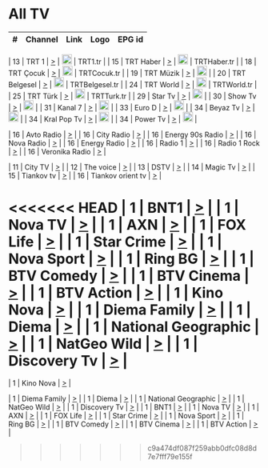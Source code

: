 <h1>All TV</h1>

| #   | Channel        | Link  | Logo | EPG id |
|:---:|:--------------:|:-----:|:----:|:------:|

| 13  | TRT 1            | [>](https://tv-trt1.medya.trt.com.tr/master.m3u8) | <img height="20" src="https://i.imgur.com/j786OLG.png"/> | TRT1.tr |
| 15  | TRT Haber        | [>](https://tv-trthaber.medya.trt.com.tr/master.m3u8) | <img height="20" src="https://i.imgur.com/OVfo8Ab.png"/> | TRTHaber.tr |
| 18  | TRT Çocuk        | [>](https://tv-trtcocuk.medya.trt.com.tr/master.m3u8) | <img height="20" src="https://i.imgur.com/QLFmD6d.png"/> | TRTCocuk.tr |
| 19  | TRT Müzik        | [>](https://tv-trtmuzik.medya.trt.com.tr/master.m3u8) | <img height="20" src="https://i.imgur.com/fIVFCEd.png"/> |
| 20  | TRT Belgesel     | [>](https://tv-trtbelgesel.medya.trt.com.tr/master.m3u8) | <img height="20" src="https://i.imgur.com/MGO87pe.png"/> | TRTBelgesel.tr |
| 24  | TRT World        | [>](https://tv-trtworld.medya.trt.com.tr/master.m3u8) | <img height="20" src="https://i.imgur.com/JEA2xpv.png"/> | TRTWorld.tr |
| 25  | TRT Türk         | [>](https://tv-trtturk.medya.trt.com.tr/master.m3u8) | <img height="20" src="https://i.imgur.com/OSTOQNw.png"/> | TRTTurk.tr |
| 29  | Star Tv   | [>](https://dogus-live.daioncdn.net/startv/startv_360p.m3u8) | <img height="20" src="https://i.imgur.com/IebUZx1.png"/> |
| 30  | Show Tv     | [>](https://ciner-live.daioncdn.net/showtv/showtv.m3u8) | <img height="20" src="https://i.imgur.com/IebUZx1.png"/> |
| 31  | Kanal 7     | [>](https://kanal7-live.daioncdn.net/kanal7/kanal7.m3u8) | <img height="20" src="https://i.imgur.com/IebUZx1.png"/> |
| 33  | Euro D    | [>](https://www.youtube.com/user/KanalD/live) | <img height="20" src="https://i.imgur.com/IebUZx1.png"/> |
| 34  | Beyaz Tv     | [>](https://beyaztv-live.daioncdn.net/beyaztv/beyaztv.m3u8) | <img height="20" src="https://i.imgur.com/IebUZx1.png"/> |
| 34  | Kral Pop Tv     | [>](https://www.youtube.com/watch?v=GuFTuKoXepw) | <img height="20" src="https://i.imgur.com/IebUZx1.png"/> |
| 34  | Power Tv     | [>](https://livetv.powerapp.com.tr/powerTV/powerhd.smil/chunklist.m3u8) | <img height="20" src="https://i.imgur.com/IebUZx1.png"/> |

| 16  | Avto Radio | [>](http://stream.metacast.eu/avtoradio.mp3.m3u) |
| 16  | City Radio | [>](http://stream.metacast.eu/city.aac.m3u) |
| 16  | Energy 90s Radio | [>](http://stream.metacast.eu/energy-90s.m3u) |
| 16  | Nova Radio | [>](http://stream.metacast.eu/nova.aac.m3u) |
| 16  | Energy Radio | [>](http://stream.metacast.eu/nrj.aac.m3u) |
| 16  | Radio 1 | [>](http://stream.metacast.eu/radio1.aac.m3u) |
| 16  | Radio 1 Rock | [>](http://stream.metacast.eu/radio1rock.aac.m3u) |
| 16  | Veronika Radio | [>](http://stream.metacast.eu/veronika.aac.m3u) |

| 11  | City TV | [>](https://tv.city.bg/play/tshls/citytv/index.m3u8) |
| 12  | The voice | [>](https://bss1.neterra.tv/thevoice/thevoice.m3u8) |
| 13  | DSTV | [>](http://46.249.95.140:8081/hls/data.m3u8) |
| 14  | Magic Tv | [>](https://bss1.neterra.tv/magictv/magictv.m3u8) |
| 15  | Tiankov tv | [>](https://streamer103.neterra.tv/tiankov-folk/live.m3u8) |
| 16  | Tiankov orient tv | [>](https://streamer103.neterra.tv/tiankov-orient/live.m3u8) |

<<<<<<< HEAD
| 1 | BNT1 | [>](https://ymkaya.xyz:30873/tv/bnt1/playlist.m3u8?wmsAuthSign=c2VydmVyX3RpbWU9My8xOS8yMDI1IDE6NDI6MzEgUE0maGFzaF92YWx1ZT1SMldMS0w1SGUvT3B5YXR1YVFiUktnPT0mdmFsaWRtaW51dGVzPTYw) |
| 1 | Nova TV | [>](https://ymkaya.xyz:30873/tv/novatv/playlist.m3u8?wmsAuthSign=c2VydmVyX3RpbWU9My8xOS8yMDI1IDE6NDI6NDEgUE0maGFzaF92YWx1ZT1vOFdPckgrRHByVlZvS0wrS1ZGTDF3PT0mdmFsaWRtaW51dGVzPTYw) |
| 1 | AXN | [>](https://ymkaya.xyz:30873/tv/axn/playlist.m3u8?wmsAuthSign=c2VydmVyX3RpbWU9My8xOS8yMDI1IDE6NDI6NTEgUE0maGFzaF92YWx1ZT16OXJUUGxKNEpjdFdFUnZhK0M2aFJBPT0mdmFsaWRtaW51dGVzPTYw) |
| 1 | FOX Life | [>](https://ymkaya.xyz:30873/tv/foxlife/playlist.m3u8?wmsAuthSign=c2VydmVyX3RpbWU9My8xOS8yMDI1IDE6NDM6MDEgUE0maGFzaF92YWx1ZT1NOU9KY2M5c0hIaFlnKzlGclZFSHpBPT0mdmFsaWRtaW51dGVzPTYw) |
| 1 | Star Crime | [>](https://ymkaya.xyz:30873/tv/foxcrime/playlist.m3u8?wmsAuthSign=c2VydmVyX3RpbWU9My8xOS8yMDI1IDE6NDM6MTEgUE0maGFzaF92YWx1ZT14dDNObUVwcVBHT3B5K0xEaDMvWFd3PT0mdmFsaWRtaW51dGVzPTYw) |
| 1 | Nova Sport | [>](https://ymkaya.xyz:30873/tv/novasport/playlist.m3u8?wmsAuthSign=c2VydmVyX3RpbWU9My8xOS8yMDI1IDE6NDM6MjEgUE0maGFzaF92YWx1ZT1nemR4cExYYkNiSjNZa29lZXc3YmN3PT0mdmFsaWRtaW51dGVzPTYw) |
| 1 | Ring BG | [>](https://ymkaya.xyz:30873/tv/ringbg/playlist.m3u8?wmsAuthSign=c2VydmVyX3RpbWU9My8xOS8yMDI1IDE6NDM6MzQgUE0maGFzaF92YWx1ZT1jcDhqRCswS0wzRFdjYko2UFpqZ1FBPT0mdmFsaWRtaW51dGVzPTYw) |
| 1 | BTV Comedy | [>](https://ymkaya.xyz:30873/tv/btvcomedy/playlist.m3u8?wmsAuthSign=c2VydmVyX3RpbWU9My8xOS8yMDI1IDE6NDM6NDMgUE0maGFzaF92YWx1ZT0wK3pwMWpmQVIrS09CY2NBMERYTk5nPT0mdmFsaWRtaW51dGVzPTYw) |
| 1 | BTV Cinema | [>](https://ymkaya.xyz:30873/tv/btvcinema/playlist.m3u8?wmsAuthSign=c2VydmVyX3RpbWU9My8xOS8yMDI1IDE6NDM6NTMgUE0maGFzaF92YWx1ZT0zQ1Y5Q3d5Z1NBdXBtVkFYSlkwU0tnPT0mdmFsaWRtaW51dGVzPTYw) |
| 1 | BTV Action | [>](https://ymkaya.xyz:30873/tv/btvaction/playlist.m3u8?wmsAuthSign=c2VydmVyX3RpbWU9My8xOS8yMDI1IDE6NDQ6MDIgUE0maGFzaF92YWx1ZT0zZG1iaTdwRkNkYko0VURidDdpU1NRPT0mdmFsaWRtaW51dGVzPTYw) |
| 1 | Kino Nova | [>](https://ymkaya.xyz:30873/tv/kinonova/playlist.m3u8?wmsAuthSign=c2VydmVyX3RpbWU9My8xOS8yMDI1IDE6NDQ6MTIgUE0maGFzaF92YWx1ZT1tQWNYN2Z2SjNXTUc3VzlqSkVHcXNBPT0mdmFsaWRtaW51dGVzPTYw) |
| 1 | Diema Family | [>](https://ymkaya.xyz:30873/tv/diemafamily/playlist.m3u8?wmsAuthSign=c2VydmVyX3RpbWU9My8xOS8yMDI1IDE6NDQ6MjIgUE0maGFzaF92YWx1ZT1qd01HOFFnVU8vV0ZGSFZ2aHFzZGxRPT0mdmFsaWRtaW51dGVzPTYw) |
| 1 | Diema | [>](https://ymkaya.xyz:30873/tv/diema/playlist.m3u8?wmsAuthSign=c2VydmVyX3RpbWU9My8xOS8yMDI1IDE6NDU6MTYgUE0maGFzaF92YWx1ZT1FNHJxcEVpd1JhSS9TeHV3RHl4L2d3PT0mdmFsaWRtaW51dGVzPTYw) |
| 1 | National Geographic | [>](https://ymkaya.xyz:30873/tv/natgeo/playlist.m3u8?wmsAuthSign=c2VydmVyX3RpbWU9My8xOS8yMDI1IDE6NDU6MjYgUE0maGFzaF92YWx1ZT1RbEFWaU5JYVJBK0ZGK0lPS0lMUWtnPT0mdmFsaWRtaW51dGVzPTYw) |
| 1 | NatGeo Wild | [>](https://ymkaya.xyz:30873/tv/natgeowild/playlist.m3u8?wmsAuthSign=c2VydmVyX3RpbWU9My8xOS8yMDI1IDE6NDU6MzYgUE0maGFzaF92YWx1ZT0wdGdGb0NsS3ZFZ2h1VzNBeGR4bEh3PT0mdmFsaWRtaW51dGVzPTYw) |
| 1 | Discovery Tv | [>](https://ymkaya.xyz:30873/tv/discovery/playlist.m3u8?wmsAuthSign=c2VydmVyX3RpbWU9My8xOS8yMDI1IDE6NDU6NDUgUE0maGFzaF92YWx1ZT1XM0dDcVZCRXpsSnM4TjBlSG9TUGlRPT0mdmFsaWRtaW51dGVzPTYw) |
=======


| 1 | Kino Nova | [>](https://ymkaya.xyz:11336/tv/kinonova/playlist.m3u8?wmsAuthSign=c2VydmVyX3RpbWU9MS8yLzIwMjUgNDo0MDoyMCBBTSZoYXNoX3ZhbHVlPWlFS1FrWEtMMVRFM3l5YklUWUJQUHc9PSZ2YWxpZG1pbnV0ZXM9NjA=) |

| 1 | Diema Family | [>](https://ymkaya.xyz:11336/tv/diemafamily/playlist.m3u8?wmsAuthSign=c2VydmVyX3RpbWU9MS8yLzIwMjUgNDo0MDozMCBBTSZoYXNoX3ZhbHVlPUVUaTVKTldvZTF5WVVCM0YwL21kaXc9PSZ2YWxpZG1pbnV0ZXM9NjA=) |
| 1 | Diema | [>](https://ymkaya.xyz:11336/tv/diema/playlist.m3u8?wmsAuthSign=c2VydmVyX3RpbWU9MS8yLzIwMjUgNDo0MDo0MCBBTSZoYXNoX3ZhbHVlPVlYMWVJT2NuUjNpUTBsaytEUFFOS2c9PSZ2YWxpZG1pbnV0ZXM9NjA=) |
| 1 | National Geographic | [>](https://ymkaya.xyz:11336/tv/natgeo/playlist.m3u8?wmsAuthSign=c2VydmVyX3RpbWU9MS8yLzIwMjUgNDo0MTo0MSBBTSZoYXNoX3ZhbHVlPTJQTlVmcG5nYWx0M013eUhGRGxnd0E9PSZ2YWxpZG1pbnV0ZXM9NjA=) |
| 1 | NatGeo Wild | [>](https://ymkaya.xyz:11336/tv/natgeowild/playlist.m3u8?wmsAuthSign=c2VydmVyX3RpbWU9MS8yLzIwMjUgNDo0MTo1MSBBTSZoYXNoX3ZhbHVlPVl1OXZaTTliN0hGWEN3eDBYd1duNkE9PSZ2YWxpZG1pbnV0ZXM9NjA=) |
| 1 | Discovery Tv | [>](https://ymkaya.xyz:11336/tv/discovery/playlist.m3u8?wmsAuthSign=c2VydmVyX3RpbWU9MS8yLzIwMjUgNDo0MjowMSBBTSZoYXNoX3ZhbHVlPWtBQmdLNlY2RmQwWElzMVYzSDJyVkE9PSZ2YWxpZG1pbnV0ZXM9NjA=) |
| 1 | BNT1 | [>](https://ymkaya.xyz:11336/tv/bnt1/playlist.m3u8?wmsAuthSign=c2VydmVyX3RpbWU9MS8yLzIwMjUgNDozODozOCBBTSZoYXNoX3ZhbHVlPVVrMVlRQXpJWlhYeUh6ZFVpSC9NMUE9PSZ2YWxpZG1pbnV0ZXM9NjA=) |
| 1 | Nova TV | [>](https://ymkaya.xyz:11336/tv/novatv/playlist.m3u8?wmsAuthSign=c2VydmVyX3RpbWU9MS8yLzIwMjUgNDozODo0OCBBTSZoYXNoX3ZhbHVlPUVxQjh1a0ZzYkVGZU8zZDFGTzdreVE9PSZ2YWxpZG1pbnV0ZXM9NjA=) |
| 1 | AXN | [>](https://ymkaya.xyz:11336/tv/axn/playlist.m3u8?wmsAuthSign=c2VydmVyX3RpbWU9MS8yLzIwMjUgNDozODo1OCBBTSZoYXNoX3ZhbHVlPUpkWStGY1hkNXhaOVpPZ0thQ0FZL3c9PSZ2YWxpZG1pbnV0ZXM9NjA=) |
| 1 | FOX Life | [>](https://ymkaya.xyz:11336/tv/foxlife/playlist.m3u8?wmsAuthSign=c2VydmVyX3RpbWU9MS8yLzIwMjUgNDozOToxMCBBTSZoYXNoX3ZhbHVlPWt1ZDc1T3AzYlZDTjJnSy9TU0xJZlE9PSZ2YWxpZG1pbnV0ZXM9NjA=) |
| 1 | Star Crime | [>](https://ymkaya.xyz:11336/tv/foxcrime/playlist.m3u8?wmsAuthSign=c2VydmVyX3RpbWU9MS8yLzIwMjUgNDozOToyMCBBTSZoYXNoX3ZhbHVlPXIwVU45Nm9FR1l2enNkTG9TanBxbmc9PSZ2YWxpZG1pbnV0ZXM9NjA=) |
| 1 | Nova Sport | [>](https://ymkaya.xyz:11336/tv/novasport/playlist.m3u8?wmsAuthSign=c2VydmVyX3RpbWU9MS8yLzIwMjUgNDozOTozMCBBTSZoYXNoX3ZhbHVlPXlSZ0UxazVaM0xhSmc0NmR4T0c1T2c9PSZ2YWxpZG1pbnV0ZXM9NjA=) |
| 1 | Ring BG | [>](https://ymkaya.xyz:11336/tv/ringbg/playlist.m3u8?wmsAuthSign=c2VydmVyX3RpbWU9MS8yLzIwMjUgNDozOTo0MCBBTSZoYXNoX3ZhbHVlPTR4aUlFNHVUYWN4enY1WkVuOFZma2c9PSZ2YWxpZG1pbnV0ZXM9NjA=) |
| 1 | BTV Comedy | [>](https://ymkaya.xyz:11336/tv/btvcomedy/playlist.m3u8?wmsAuthSign=c2VydmVyX3RpbWU9MS8yLzIwMjUgNDozOTo1MCBBTSZoYXNoX3ZhbHVlPUtrMTJ2RHNTTUU1RFp1ZkVOdXFSK3c9PSZ2YWxpZG1pbnV0ZXM9NjA=) |
| 1 | BTV Cinema | [>](https://ymkaya.xyz:11336/tv/btvcinema/playlist.m3u8?wmsAuthSign=c2VydmVyX3RpbWU9MS8yLzIwMjUgNDozOTo1OSBBTSZoYXNoX3ZhbHVlPTZWcU9FZW56cG1NM1lrYy8xNE5NeHc9PSZ2YWxpZG1pbnV0ZXM9NjA=) |
| 1 | BTV Action | [>](https://ymkaya.xyz:11336/tv/btvaction/playlist.m3u8?wmsAuthSign=c2VydmVyX3RpbWU9MS8yLzIwMjUgNDo0MDoxMCBBTSZoYXNoX3ZhbHVlPUlDd0ErRkZVWThyMVZwR3c2REdGZ3c9PSZ2YWxpZG1pbnV0ZXM9NjA=) |
>>>>>>> c9a474df087f259abb0dfc08d8d7e7fff79e155f
